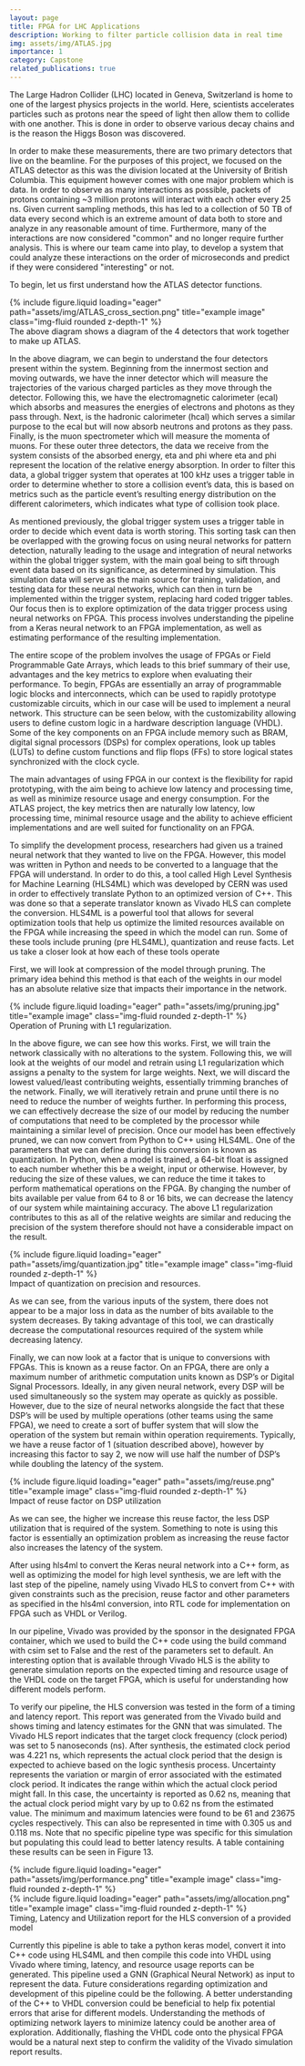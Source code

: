 ```yaml
---
layout: page
title: FPGA for LHC Applications
description: Working to filter particle collision data in real time
img: assets/img/ATLAS.jpg
importance: 1
category: Capstone
related_publications: true
---
```


The Large Hadron Collider (LHC) located in Geneva, Switzerland is home to one of the largest physics projects in the world. Here, scientists accelerates particles such as protons near the speed of light then allow them to collide with one another. This is done in order to observe various decay chains and is the reason the Higgs Boson was discovered. 

In order to make these measurements, there are two primary detectors that live on the beamline. For the purposes of this project, we focused on the ATLAS detector as this was the division located at the University of British Columbia. This equipment however comes with one major problem which is data. In order to observe as many interactions as possible, packets of protons containing ~3 million protons will interact with each other every 25 ns. Given current sampling methods, this has led to a collection of 50 TB of data every second which is an extreme amount of data both to store and analyze in any reasonable amount of time. Furthermore, many of the interactions are now considered "common" and no longer require further analysis. This is where our team came into play, to develop a system that could analyze these interactions on the order of microseconds and predict if they were considered "interesting" or not.

To begin, let us first understand how the ATLAS detector functions.

<div class="row">
    <div class="col-sm-2 mt-0 mt-md-0">
        {% include figure.liquid loading="eager" path="assets/img/ATLAS_cross_section.png" title="example image" class="img-fluid rounded z-depth-1" %}
    </div>
</div>
<div class="caption">
    The above diagram shows a diagram of the 4 detectors that work together to make up ATLAS.
</div>

In the above diagram, we can begin to understand the four detectors present within the system. Beginning from the innermost section and moving outwards, we have the inner detector which will measure the trajectories of the various charged particles as they move through the detector. Following this, we have the electromagnetic calorimeter (ecal) which absorbs and measures the energies of electrons and photons as they pass through. Next, is the hadronic calorimeter (hcal) which serves a similar purpose to the ecal but will now absorb neutrons and protons as they pass. Finally, is the muon spectrometer which will measure the momenta of muons. For these outer three detectors, the data we receive from the system consists of the absorbed energy, eta and phi where eta and phi represent the location of the relative energy absorption. In order to filter this data, a global trigger system that operates at 100 kHz uses a trigger table in order to determine whether to store a collision event’s data, this is based on metrics such as the particle event’s resulting energy distribution on the different calorimeters, which indicates what type of collision took place.

As mentioned previously, the global trigger system uses a trigger table in order to decide which event data is worth storing. This sorting task can then be overlapped with the growing focus on using neural networks for pattern detection, naturally leading to the usage and integration of neural networks within the global trigger system, with the main goal being to sift through event data based on its significance, as determined by simulation. This simulation data will serve as the main source for training, validation, and testing data for these neural networks, which can then in turn be implemented within the trigger system, replacing hard coded trigger tables. Our focus then is to explore optimization of the data trigger process using neural networks on FPGA. This process involves understanding the pipeline from a Keras neural network to an FPGA implementation, as well as estimating performance of the resulting implementation.

The entire scope of the problem involves the usage of FPGAs or Field Programmable Gate Arrays, which leads to this brief summary of their use, advantages and the key metrics to explore when evaluating their performance. To begin, FPGAs are essentially an array of
programmable logic blocks and interconnects, which can be used to rapidly prototype customizable circuits, which in our case will be used to implement a neural network. This structure can be seen below, with the customizability allowing users to define custom logic in a hardware description language (VHDL). Some of the key components on an FPGA include memory such as BRAM, digital signal processors (DSPs) for complex operations, look up tables (LUTs) to define custom functions and flip flops (FFs) to store logical states synchronized with the clock cycle.

The main advantages of using FPGA in our context is the flexibility for rapid prototyping, with the aim being to achieve low latency and processing time, as well as minimize resource usage and energy consumption. For the ATLAS project, the key metrics then are naturally low latency, low processing time, minimal resource usage and the ability to achieve efficient implementations and are well suited for functionality on an FPGA.

To simplify the development process, researchers had given us a trained neural network that they wanted to live on the FPGA. However, this model was written in Python and needs to be converted to a language that the FPGA will understand. In order to do this, a tool called High Level Synthesis for Machine Learning (HLS4ML) which was developed by CERN was used in order to effectively translate Python to an optimized version of C++. This was done so that a seperate translator known as Vivado HLS can complete the conversion. HLS4ML is a powerful tool that allows for several optimization tools that help us optimize the limited resources available on the FPGA while increasing the speed in which the model can run. Some of these tools include pruning (pre HLS4ML), quantization and reuse facts. Let us take a closer look at how each of these tools operate

First, we will look at compression of the model through pruning. The primary idea behind this method is that each of the weights in our model has an absolute relative size that impacts their importance in the network. 

<div class="row">
    <div class="col-sm mt-0 mt-md-0">
        {% include figure.liquid loading="eager" path="assets/img/pruning.jpg" title="example image" class="img-fluid rounded z-depth-1" %}
    </div>
</div>
<div class="caption">
    Operation of Pruning with L1 regularization.
</div>

In the above figure, we can see how this works. First, we will train the network classically with no alterations to the system. Following this, we will look at the weights of our model and retrain using L1 regularization which assigns a penalty to the system for large weights. Next, we will discard the lowest valued/least contributing weights, essentially trimming branches of the network. Finally, we will iteratively retrain and prune until there is no need to reduce the number of weights further. In performing this process, we can effectively decrease the size of our model by reducing the number of computations that need to be completed by the processor while maintaining a similar level of precision.
Once our model has been effectively pruned, we can now convert from Python to C++ using HLS4ML. One of the parameters that we can define during this conversion is known as quantization. In Python, when a model is trained, a 64-bit float is assigned to each number whether this be a weight, input or otherwise. However, by reducing the size of these values, we can reduce the time it takes to perform mathematical operations on the FPGA. By changing the number of bits available per value from 64 to 8 or 16 bits, we can decrease the latency of our system while maintaining accuracy. The above L1 regularization contributes to this as all of the relative weights are similar and reducing the precision of the system therefore should not have a considerable impact on the result. 

<div class="row">
    <div class="col-sm mt-0 mt-md-0">
        {% include figure.liquid loading="eager" path="assets/img/quantization.jpg" title="example image" class="img-fluid rounded z-depth-1" %}
    </div>
</div>
<div class="caption">
    Impact of quantization on precision and resources.
</div>

As we can see, from the various inputs of the system, there does not appear to be a major loss in data as the number of bits available to the system decreases. By taking advantage of this tool, we can drastically decrease the computational resources required of the system while decreasing latency.

Finally, we can now look at a factor that is unique to conversions with FPGAs. This is known as a reuse factor. On an FPGA, there are only a maximum number of arithmetic computation units known as DSP’s or Digital Signal Processors. Ideally, in any given neural network, every DSP will be used simultaneously so the system may operate as quickly as possible. However, due to the size of neural networks alongside the fact that these DSP’s will be used by multiple operations (other teams using the same FPGA), we need to create a sort of buffer system that will slow the operation of the system but remain within operation requirements. Typically, we have a reuse factor of 1 (situation described above), however by increasing this factor to say 2, we now will use half the number of DSP’s while doubling the latency of the system. 

<div class="row">
    <div class="col-sm mt-0 mt-md-0">
        {% include figure.liquid loading="eager" path="assets/img/reuse.png" title="example image" class="img-fluid rounded z-depth-1" %}
    </div>
</div>
<div class="caption">
    Impact of reuse factor on DSP utilization
</div>

As we can see, the higher we increase this reuse factor, the less DSP utilization that is required of the system. Something to note is using this factor is essentially an optimization problem as increasing the reuse factor also increases the latency of the system.

After using hls4ml to convert the Keras neural network into a C++ form, as well as optimizing the model for high level synthesis, we are left with the last step of the pipeline, namely using Vivado HLS to convert from C++ with given constraints such as the precision, reuse factor and other parameters as specified in the hls4ml conversion, into RTL code for implementation on FPGA such as VHDL or Verilog.

In our pipeline, Vivado was provided by the sponsor in the designated FPGA container, which we used to build the C++ code using the build command with csim set to False and the rest of the parameters set to default. An interesting option that is available through Vivado HLS is the ability to generate simulation reports on the expected timing and resource usage of the VHDL code on the target FPGA, which is useful for understanding how different models perform.

To verify our pipeline, the HLS conversion was tested in the form of a timing and latency report. This report was generated from the Vivado build and shows timing and latency estimates for the GNN that was simulated. The Vivado HLS report indicates that the target clock frequency (clock period) was set to 5 nanoseconds (ns). After synthesis, the estimated clock period was 4.221 ns, which represents the actual clock period that the design is expected to achieve based on the logic synthesis process. Uncertainty represents the variation or margin of error associated with the estimated clock period. It indicates the range within which the actual clock period might fall. In this case, the uncertainty is reported as 0.62 ns, meaning that the actual clock period might vary by up to 0.62 ns from the estimated value. The minimum and maximum latencies were found to be 61 and 23675 cycles respectively. This can also be represented in time with 0.305 us and 0.118 ms. Note that no specific pipeline type was specific for this simulation but populating this could lead to better latency results. A table containing these results can be seen in Figure 13.

<div class="row">
    <div class="col-sm-4 mt-0 mt-md-0">
        {% include figure.liquid loading="eager" path="assets/img/performance.png" title="example image" class="img-fluid rounded z-depth-1" %}
    </div>
    <div class="col-sm-8 mt-0 mt-md-0">
        {% include figure.liquid loading="eager" path="assets/img/allocation.png" title="example image" class="img-fluid rounded z-depth-1" %}
    </div>
</div>
<div class="caption">
    Timing, Latency and Utilization report for the HLS conversion of a provided model
</div>

Currently this pipeline is able to take a python keras model, convert it into C++ code using HLS4ML and then compile this code into VHDL using Vivado where timing, latency, and resource usage reports can be generated. This pipeline used a GNN (Graphical Neural Network) as input to represent the data. Future considerations regarding optimization and development of this pipeline could be the following. A better understanding of the C++ to VHDL conversion could be beneficial to help fix potential errors that arise for different models. Understanding the methods of optimizing network layers to minimize latency could be another area of exploration. Additionally, flashing the VHDL code onto the physical FPGA would be a natural next step to confirm the validity of the Vivado simulation report results.